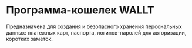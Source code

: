 # Программа-кошелек WALLT

Предназначена для создания и безопасного хранения персональных данных: платежных карт, паспорта, логинов-паролей для авторизации, коротких заметок.

